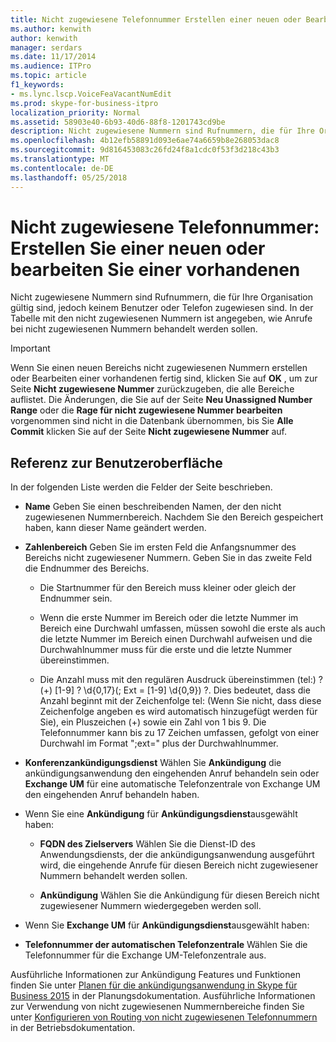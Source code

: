 ```yaml
---
title: Nicht zugewiesene Telefonnummer Erstellen einer neuen oder Bearbeiten einer vorhandenen
ms.author: kenwith
author: kenwith
manager: serdars
ms.date: 11/17/2014
ms.audience: ITPro
ms.topic: article
f1_keywords:
- ms.lync.lscp.VoiceFeaVacantNumEdit
ms.prod: skype-for-business-itpro
localization_priority: Normal
ms.assetid: 58903e40-6b93-40d6-88f8-1201743cd9be
description: Nicht zugewiesene Nummern sind Rufnummern, die für Ihre Organisation gültig sind, jedoch keinem Benutzer oder Telefon zugewiesen sind. In der Tabelle mit den nicht zugewiesenen Nummern ist angegeben, wie Anrufe bei nicht zugewiesenen Nummern behandelt werden sollen.
ms.openlocfilehash: 4b12efb58891d093e6ae74a6659b8e268053dac8
ms.sourcegitcommit: 9d816453083c26fd24f8a1cdc0f53f3d218c43b3
ms.translationtype: MT
ms.contentlocale: de-DE
ms.lasthandoff: 05/25/2018
---
```

# <a name="unassigned-phone-number-create-new-or-edit-existing"></a>Nicht zugewiesene Telefonnummer: Erstellen Sie einer neuen oder bearbeiten Sie einer vorhandenen
 
Nicht zugewiesene Nummern sind Rufnummern, die für Ihre Organisation gültig sind, jedoch keinem Benutzer oder Telefon zugewiesen sind. In der Tabelle mit den nicht zugewiesenen Nummern ist angegeben, wie Anrufe bei nicht zugewiesenen Nummern behandelt werden sollen.
  
> [!IMPORTANT]
> Wenn Sie einen neuen Bereichs nicht zugewiesenen Nummern erstellen oder Bearbeiten einer vorhandenen fertig sind, klicken Sie auf **OK** , um zur Seite **Nicht zugewiesene Nummer** zurückzugeben, die alle Bereiche auflistet. Die Änderungen, die Sie auf der Seite **Neu Unassigned Number Range** oder die **Rage für nicht zugewiesene Nummer bearbeiten** vorgenommen sind nicht in die Datenbank übernommen, bis Sie **Alle Commit** klicken Sie auf der Seite **Nicht zugewiesene Nummer** auf.
  
## <a name="ui-reference"></a>Referenz zur Benutzeroberfläche

In der folgenden Liste werden die Felder der Seite beschrieben.
  
- **Name** Geben Sie einen beschreibenden Namen, der den nicht zugewiesenen Nummernbereich. Nachdem Sie den Bereich gespeichert haben, kann dieser Name geändert werden.
    
- **Zahlenbereich** Geben Sie im ersten Feld die Anfangsnummer des Bereichs nicht zugewiesener Nummern. Geben Sie in das zweite Feld die Endnummer des Bereichs.
    
  - Die Startnummer für den Bereich muss kleiner oder gleich der Endnummer sein.
    
  - Wenn die erste Nummer im Bereich oder die letzte Nummer im Bereich eine Durchwahl umfassen, müssen sowohl die erste als auch die letzte Nummer im Bereich einen Durchwahl aufweisen und die Durchwahlnummer muss für die erste und die letzte Nummer übereinstimmen.
    
  - Die Anzahl muss mit den regulären Ausdruck übereinstimmen (tel:) ? (\+) [1-9] ? \d{0,17}(; Ext = [1-9] \d{0,9}) ?. Dies bedeutet, dass die Anzahl beginnt mit der Zeichenfolge tel: (Wenn Sie nicht, dass diese Zeichenfolge angeben es wird automatisch hinzugefügt werden für Sie), ein Pluszeichen (+) sowie ein Zahl von 1 bis 9. Die Telefonnummer kann bis zu 17 Zeichen umfassen, gefolgt von einer Durchwahl im Format ";ext=" plus der Durchwahlnummer.
    
- **Konferenzankündigungsdienst** Wählen Sie **Ankündigung** die ankündigungsanwendung den eingehenden Anruf behandeln sein oder **Exchange UM** für eine automatische Telefonzentrale von Exchange UM den eingehenden Anruf behandeln haben.
    
- Wenn Sie eine **Ankündigung** für **Ankündigungsdienst**ausgewählt haben:
    
  - **FQDN des Zielservers** Wählen Sie die Dienst-ID des Anwendungsdiensts, der die ankündigungsanwendung ausgeführt wird, die eingehende Anrufe für diesen Bereich nicht zugewiesener Nummern behandelt werden sollen.
    
  - **Ankündigung** Wählen Sie die Ankündigung für diesen Bereich nicht zugewiesener Nummern wiedergegeben werden soll.
    
-  Wenn Sie **Exchange UM** für **Ankündigungsdienst**ausgewählt haben:
    
  - **Telefonnummer der automatischen Telefonzentrale** Wählen Sie die Telefonnummer für die Exchange UM-Telefonzentrale aus.
    
Ausführliche Informationen zur Ankündigung Features und Funktionen finden Sie unter [Planen für die ankündigungsanwendung in Skype für Business 2015](../../../plan-your-deployment/enterprise-voice-solution/announcement.md) in der Planungsdokumentation. Ausführliche Informationen zur Verwendung von nicht zugewiesenen Nummernbereiche finden Sie unter [Konfigurieren von Routing von nicht zugewiesenen Telefonnummern](http://technet.microsoft.com/library/a0650659-dce7-455f-8977-02454bbfa400.aspx) in der Betriebsdokumentation.
  

